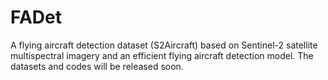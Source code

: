 # FADet
A flying aircraft detection dataset (S2Aircraft) based on Sentinel-2 satellite multispectral
imagery and an efficient flying aircraft detection model.
The datasets and codes will be released soon.
